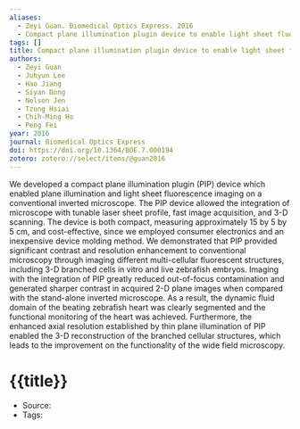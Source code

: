 ```yaml
---
aliases:
  - Zeyi Guan. Biomedical Optics Express. 2016
  - Compact plane illumination plugin device to enable light sheet fluorescence imaging of multi-cellular organisms on an inverted wide-field microscope
tags: []
title: Compact plane illumination plugin device to enable light sheet fluorescence imaging of multi-cellular organisms on an inverted wide-field microscope
authors:
  - Zeyi Guan
  - Juhyun Lee
  - Hao Jiang
  - Siyan Dong
  - Nelson Jen
  - Tzung Hsiai
  - Chih-Ming Ho
  - Peng Fei
year: 2016
journal: Biomedical Optics Express
doi: https://doi.org/10.1364/BOE.7.000194
zotero: zotero://select/items/@guan2016
---
```

<!-- START_ABSTRACT -->
We developed a compact plane illumination plugin (PIP) device which enabled plane illumination and light sheet fluorescence imaging on a conventional inverted microscope. The PIP device allowed the integration of microscope with tunable laser sheet profile, fast image acquisition, and 3-D scanning. The device is both compact, measuring approximately 15 by 5 by 5 cm, and cost-effective, since we employed consumer electronics and an inexpensive device molding method. We demonstrated that PIP provided significant contrast and resolution enhancement to conventional microscopy through imaging different multi-cellular fluorescent structures, including 3-D branched cells in vitro and live zebrafish embryos. Imaging with the integration of PIP greatly reduced out-of-focus contamination and generated sharper contrast in acquired 2-D plane images when compared with the stand-alone inverted microscope. As a result, the dynamic fluid domain of the beating zebrafish heart was clearly segmented and the functional monitoring of the heart was achieved. Furthermore, the enhanced axial resolution established by thin plane illumination of PIP enabled the 3-D reconstruction of the branched cellular structures, which leads to the improvement on the functionality of the wide field microscopy.
<!-- END_ABSTRACT -->

<!-- START_TEMPLATE -->
# {{title}}

- Source:
- Tags: 
<!-- END_TEMPLATE -->
